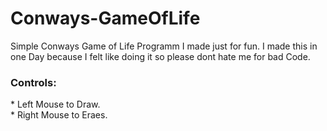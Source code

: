 # Conways-GameOfLife
Simple Conways Game of Life Programm I made just for fun.
I made this in one Day because I felt like doing it so please dont hate me for bad Code.
<h3>Controls:</h3>
* Left Mouse to Draw. </br>
* Right Mouse to Eraes. </br>
